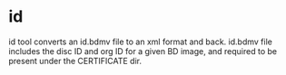 # id

id tool converts an id.bdmv file to an xml format and back.  id.bdmv file includes the disc ID and org ID for a given BD image, and required to be present under the CERTIFICATE dir.
